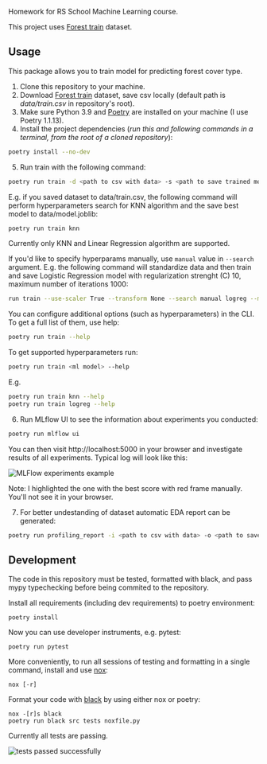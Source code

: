 Homework for RS School Machine Learning course.

This project uses [Forest train](https://www.kaggle.com/competitions/forest-cover-type-prediction) dataset.

## Usage
This package allows you to train model for predicting forest cover type.
1. Clone this repository to your machine.
2. Download [Forest train](https://github.com/wervlad/data/raw/master/train.csv.zip) dataset, save csv locally (default path is *data/train.csv* in repository's root).
3. Make sure Python 3.9 and [Poetry](https://python-poetry.org/docs/) are installed on your machine (I use Poetry 1.1.13).
4. Install the project dependencies (*run this and following commands in a terminal, from the root of a cloned repository*):
```sh
poetry install --no-dev
```
5. Run train with the following command:
```sh
poetry run train -d <path to csv with data> -s <path to save trained model> <ml model>
```
E.g. if you saved dataset to data/train.csv, the following command will perform hyperparameters search for KNN algorithm and the save best model to data/model.joblib:
```sh
poetry run train knn
```
Currently only KNN and Linear Regression algorithm are supported.

If you'd like to specify hyperparams manually, use ``manual`` value in ``--search`` argument. E.g. the following command will standardize data and then train and save Logistic Regression model with regularization strenght (C) 10, maximum number of iterations 1000:
```sh
run train --use-scaler True --transform None --search manual logreg --max-iter=1000 --c 10
```

You can configure additional options (such as hyperparameters) in the CLI. To get a full list of them, use help:
```sh
poetry run train --help
```
To get supported hyperparameters run:
```sh
poetry run train <ml model> --help
```
E.g.
```sh
poetry run train knn --help
poetry run train logreg --help
```
6. Run MLflow UI to see the information about experiments you conducted:
```sh
poetry run mlflow ui
```
You can then visit http://localhost:5000 in your browser and investigate results of all experiments. Typical log will look like this:

![MLFlow experiments example](https://github.com/wervlad/9_evaluation_selection/blob/main/img/experiments.png)

Note: I highlighted the one with the best score with red frame manually. You'll not see it in your browser.

7. For better undestanding of dataset automatic EDA report can be generated:
```sh
poetry run profiling_report -i <path to csv with data> -o <path to save report>
```

## Development

The code in this repository must be tested, formatted with black, and pass mypy typechecking before being commited to the repository.

Install all requirements (including dev requirements) to poetry environment:
```
poetry install
```
Now you can use developer instruments, e.g. pytest:
```
poetry run pytest
```
More conveniently, to run all sessions of testing and formatting in a single command, install and use [nox](https://nox.thea.codes/en/stable/): 
```
nox [-r]
```
Format your code with [black](https://github.com/psf/black) by using either nox or poetry:
```
nox -[r]s black
poetry run black src tests noxfile.py
```
Currently all tests are passing.

![tests passed successfully](https://github.com/wervlad/9_evaluation_selection/blob/main/img/tests.png)
